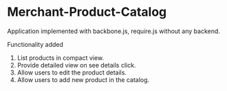 Merchant-Product-Catalog
===============

Application implemented with backbone.js, require.js without any backend.

Functionality added

 1. List products in compact view.
 2. Provide detailed view on see details click.
 3. Allow users to edit the product details.
 4. Allow users to add new product in the catalog.


